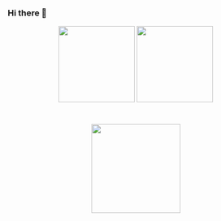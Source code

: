 ### Hi there 👋
<p align='center'>
   <a href="https://github-readme-stats.vercel.app/api?username=anutzi&show_icons=true&count_private=true">
       <img height=150 src="https://github-readme-stats.vercel.app/api?username=anutzi&show_icons=true&count_private=true"/></a>
   <a href="https://github.com/anutzi/github-readme-stats">
       <img height=150 src="https://github-readme-stats.vercel.app/api/top-langs/?username=anutzi&layout=compact"/></a>
</p>
<div align="center" style="margin: 40px 0">
   <a href="https://github.com/anutzi/github-profile-views-counter">
       <img width="175px" src="https://komarev.com/ghpvc/?username=anutzi&color=DE002D">
   </a>
</div>
